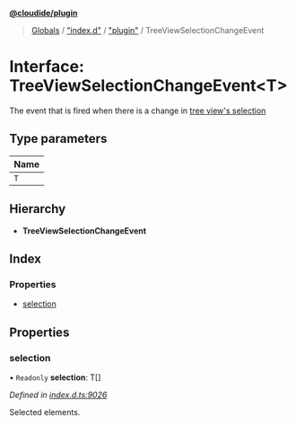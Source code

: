 **[@cloudide/plugin](../README.md)**

> [Globals](../README.md) / ["index.d"](../modules/_index_d_.md) / ["plugin"](../modules/_index_d_._plugin_.md) / TreeViewSelectionChangeEvent

# Interface: TreeViewSelectionChangeEvent\<T>

The event that is fired when there is a change in [tree view's selection](#TreeView.selection)

## Type parameters

Name |
------ |
`T` |

## Hierarchy

* **TreeViewSelectionChangeEvent**

## Index

### Properties

* [selection](_index_d_._plugin_.treeviewselectionchangeevent.md#selection)

## Properties

### selection

• `Readonly` **selection**: T[]

*Defined in [index.d.ts:9026](https://github.com/shuyaqian/cloudide-plugin-api/blob/57a3a2a/index.d.ts#L9026)*

Selected elements.
